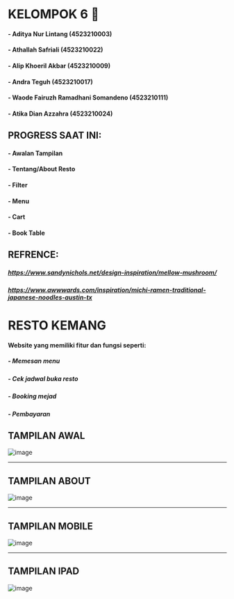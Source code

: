 # KELOMPOK 6 🚀
#### - Aditya Nur Lintang (4523210003)
#### - Athallah Safriali (4523210022)
#### - Alip Khoeril Akbar (4523210009)
#### - Andra Teguh (4523210017)
#### - Waode Fairuzh Ramadhani Somandeno (4523210111)
#### - Atika Dian Azzahra (4523210024)

## PROGRESS SAAT INI:
#### - Awalan Tampilan
#### - Tentang/About Resto
#### - Filter
#### - Menu
#### - Cart
#### - Book Table

## REFRENCE:
##### https://www.sandynichols.net/design-inspiration/mellow-mushroom/
##### https://www.awwwards.com/inspiration/michi-ramen-traditional-japanese-noodles-austin-tx

# RESTO KEMANG
#### Website yang memiliki fitur dan fungsi seperti:
##### - Memesan menu
##### - Cek jadwal buka resto
##### - Booking mejad
##### - Pembayaran

## TAMPILAN AWAL
![image](https://github.com/user-attachments/assets/087c9ba1-838c-4465-bd42-2c8ff84c56e4)

---
## TAMPILAN ABOUT
![image](https://github.com/user-attachments/assets/90a5f175-846b-480c-a28f-ae73ae9dad48)

---
## TAMPILAN MOBILE
![image](https://github.com/user-attachments/assets/3b6e2982-8eb4-44d2-a1d8-02508e89ea15)

---
## TAMPILAN IPAD
![image](https://github.com/user-attachments/assets/58f18c8d-29b5-4636-8db2-6319d2816691)
